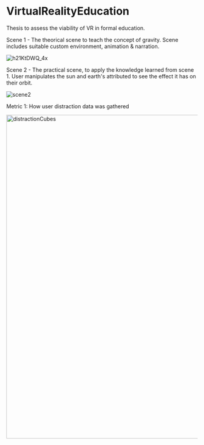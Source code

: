 # VirtualRealityEducation
Thesis to assess the viability of VR in formal education.

Scene 1 - The theorical scene to teach the concept of gravity. Scene includes suitable custom environment, animation & narration.

![h21KtDWQ_4x](https://user-images.githubusercontent.com/50074527/217903168-90c8f7dc-83db-46c8-8e66-a7e4db945381.jpg)


Scene 2 - The practical scene, to apply the knowledge learned from scene 1. User manipulates the sun and earth's attributed to see the effect it has on their orbit. 

![scene2](https://user-images.githubusercontent.com/50074527/217903829-5529e5a1-fcdd-4081-9908-2e0a6abb1b6e.jpg)


Metric 1: How user distraction data was gathered

<img width="852" alt="distractionCubes" src="https://user-images.githubusercontent.com/50074527/217904660-610d511e-076b-479c-b26e-ea7507c6d425.png">
